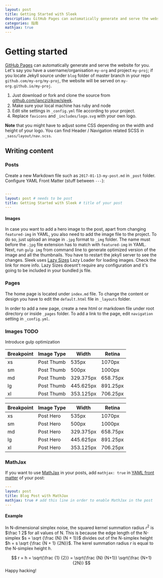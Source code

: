 ```yaml
---
layout: post
title: Getting Started with Sleek
description: GitHub Pages can automatically generate and serve the website for you. Let's say you have a username/organisation my-org and project my-proj; if you locate Jekyll source under blog folder of master branch in your repo github.com/my-org/my-proj, the website will be served on my-org.github.io/my-proj.
categories: 指南
mathjax: true
---
```


# Getting started

[GitHub Pages](https://pages.github.com) can automatically generate and serve the website for you.
Let's say you have a username/organisation `my-org` and project `my-proj`; if you locate Jekyll source under `blog` folder of master branch in your repo `github.com/my-org/my-proj`, the website will be served on `my-org.github.io/my-proj`.

1. Just download or fork and clone the source from [github.com/janczizikow/sleek](https://github.com/janczizikow/sleek/).
2. Make sure your local machine has ruby and node
3. Edit site settings in  `_config.yml` file according to your project.
4. Replace `favicons` and `_includes/logo.svg` with your own logo.

**Note** that you might have to adjust some CSS depending on the width and height of your logo. You can find Header / Navigation related SCSS in `_sass/layout/nav.scss`.

## Writing content

### Posts

Create a new Markdown file such as `2017-01-13-my-post.md` in `_post` folder. Configure YAML Front Matter (stuff between `---`):

```yaml

---
layout: post # needs to be post
title: Getting Started with Sleek # title of your post
---

```

#### Images

In case you want to add a hero image to the post, apart from changing `featured-img` in YAML, you also need to add the image file to the project. To do so, just upload an image in `.jpg` format to `_img` folder. The name must before the `.jpg` file extension has to match with `featured-img` in YAML. Next, run `gulp img` from command line to generate optimized version of the image and all the thumbnails. You have to restart  the jekyll server to see the changes. Sleek uses [Lazy Sizes](https://github.com/aFarkas/lazysizes) Lazy Loader for loading images. Check the link for more info. Lazy Sizes doesnt't require any configuration and it's going to be included in your bundled js file.

### Pages

The home page is located under `index.md` file. To change the content or design you have to edit the `default.html` file in `_layouts` folder.

In order to add a new page, create a new html or markdown file under root directory or inside `_pages` folder. To add a link to the page, edit `navigation` setting in `_config.yml`.

### Images TODO

Introduce gulp optimization

Breakpoint | Image Type | Width | Retina
------------ | ------------ | ------------- | -------------
xs |Post Thumb | 535px | 1070px
sm |Post Thumb | 500px| 1000px
md |Post Thumb | 329.375px | 658.75px
lg |Post Thumb | 445.625px | 891.25px
xl |Post Thumb | 353.125px | 706.25px

Breakpoint | Image Type | Width | Retina
------------ | ------------ | ------------- | -------------
xs |Post Hero | 535px | 1070px
sm |Post Hero | 500px| 1000px
md |Post Hero | 329.375px | 658.75px
lg |Post Hero | 445.625px | 891.25px
xl |Post Hero | 353.125px | 706.25px

### MathJax

If you want to use [MathJax](https://www.mathjax.org/) in your posts, add `mathjax: true` in [YAML front matter](https://jekyllrb.com/docs/frontmatter/) of your post:

```yaml
---
layout: post
title: Blog Post with MathJax
mathjax: true # add this line in order to enable MathJax in the post
---
```

#### Example

In N-dimensional simplex noise, the squared kernel summation radius $r^2$ is $\frac 1 2$
for all values of N. This is because the edge length of the N-simplex $s = \sqrt {\frac {N} {N + 1}}$
divides out of the N-simplex height $h = s \sqrt {\frac {N + 1} {2N}}$.
The kerel summation radius $r$ is equal to the N-simplex height $h$.

$$ r = h = \sqrt{\frac {1} {2}} = \sqrt{\frac {N} {N+1}} \sqrt{\frac {N+1} {2N}} $$
Happy hacking!
